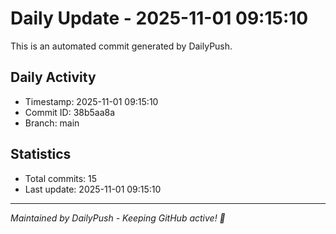 # Daily Update - 2025-11-01 09:15:10

This is an automated commit generated by DailyPush.

## Daily Activity
- Timestamp: 2025-11-01 09:15:10
- Commit ID: 38b5aa8a
- Branch: main

## Statistics
- Total commits: 15
- Last update: 2025-11-01 09:15:10

---
*Maintained by DailyPush - Keeping GitHub active! 🚀*
